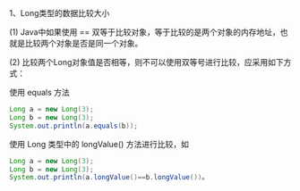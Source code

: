 1、Long类型的数据比较大小

(1) Java中如果使用 == 双等于比较对象，等于比较的是两个对象的内存地址，也就是比较两个对象是否是同一个对象。

(2) 比较两个Long对象值是否相等，则不可以使用双等号进行比较，应采用如下方式：

使用 equals 方法

```java
Long a = new Long(3);
Long b = new Long(3);
System.out.println(a.equals(b));
```



使用 Long 类型中的 longValue() 方法进行比较，如

```java
Long a = new Long(3);
Long b = new Long(3);
System.out.println(a.longValue()==b.longValue())。
```

